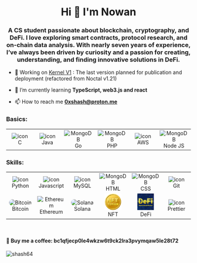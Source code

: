 <h1 align="center">Hi 👋 I'm Nowan</h1>
<h3 align="center">A CS student passionate about blockchain, cryptography, and DeFi. I love exploring smart contracts, protocol research, and on-chain data analysis. With nearly seven years of experience, I’ve always been driven by curiosity and a passion for creating, understanding, and finding innovative solutions in DeFi. </h3>

- 🔭 Working on [Kernel V1](https://github.com/0x62nowan/Kernel) : The last version planned for publication and deployment (refactored from Noctal v1.21)

- 🌱 I’m currently learning **TypeScript, web3.js and react**

- 📫 How to reach me **0xshash@proton.me**

<h3 align="left">Basics:</h3>
<table align="center">
  <tr>
    <td align="center" width="90">
      <img src="https://skillicons.dev/icons?i=c" alt="icon" width="55" height="55" />
      <br>C
    </td>
    <td align="center" width="90">
      <img src="https://techstack-generator.vercel.app/java-icon.svg" alt="icon" width="55" height="55" />
      <br>Java
    </td>
    <td align="center" width="90">
      <img src="https://skillicons.dev/icons?i=go" width="48" height="48" alt="MongoDB" />
      <br>Go
    </td>
    <td align="center" width="90">
        <img src="https://skillicons.dev/icons?i=php" width="48" height="48" alt="MongoDB" />
      <br>PHP
    </td>
    <td align="center" width="90">
      <img src="https://techstack-generator.vercel.app/aws-icon.svg" alt="icon" width="48" height="48" />
      <br>AWS
    </td>
    <td align="center" width="90">
      <img src="https://skillicons.dev/icons?i=nodejs" width="48" height="48" alt="MongoDB" />
      <br>Node JS
    </td>
 </tr>
</table>


<h3 align="left">Skills:</h3>
<table align="center">
  <tr>
    <td align="center" width="90">
      <img src="https://techstack-generator.vercel.app/python-icon.svg" alt="icon" width="55" height="55" />
      <br>Python
    </td>
    <td align="center" width="90">
      <img src="https://techstack-generator.vercel.app/js-icon.svg" alt="icon" width="55" height="55" />
      <br>Javascript
    </td>
    <td align="center" width="90">
      <img src="https://techstack-generator.vercel.app/mysql-icon.svg" alt="icon" width="55" height="55" />
      <br>MySQL
    </td>
      <td align="center" width="90">
        <img src="https://skillicons.dev/icons?i=html" width="48" height="48" alt="MongoDB" />
      <br>HTML
    </td>
    </td>
      <td align="center" width="90">
        <img src="https://skillicons.dev/icons?i=css" width="48" height="48" alt="MongoDB" />
      <br>CSS
    </td>
    <td align="center" width="90">
      <img src="https://techstack-generator.vercel.app/github-icon.svg" alt="icon" width="48" height="48" />
      <br>Git
    </td>
  </tr>
  <tr>
    <td align="center" width="90">
      <img src="https://s2.coinmarketcap.com/static/img/coins/64x64/1.png" width="48" height="48" style="border-radius: 15px;" alt="Bitcoin" />
      <br>Bitcoin
    </td>
    <td align="center" width="90">
      <img src="https://s2.coinmarketcap.com/static/img/coins/64x64/1027.png" width="48" height="48" alt="Ethereum" />
      <br>Ethereum
    </td>
    <td align="center" width="90">
      <img src="https://s2.coinmarketcap.com/static/img/coins/64x64/5426.png" width="48" height="48" style="border-radius: 15px;" alt="Solana" />
      <br>Solana
    </td>
    <td align="center" width="90">
      <img src="https://github.com/kroim/profile/blob/master/icons/icon_nft.png?raw=true" height="45" >
      <br>NFT
    </td>
    <td align="center" width="90">
      <img src="https://github.com/kroim/profile/blob/master/icons/icon_defi.png?raw=true" height="45" >
      <br>DeFi
    </td>
        </td>
    <td align="center" width="90">
        <img src="https://techstack-generator.vercel.app/prettier-icon.svg" alt="icon" width="48" height="48" />
      <br>Prettier
    </td>
  </tr>
</table>
<br/>
<h4> 🥤 Buy me a coffee: <strong>bc1qfjecp0le4wkzw6t9ck2lra3pvymqaw5le28t72</strong></h4>

<p align="left"> <img src="https://komarev.com/ghpvc/?username=shash64&label=Profile%20views&color=0e75b6&style=flat" alt="shash64" /> </p>
